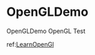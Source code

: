 # OpenGLDemo
OpenGLDemo
OpenGL Test

ref:[LearnOpenGl](http://learnopengl-cn.readthedocs.io/zh/latest/)